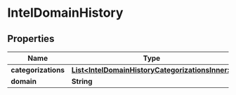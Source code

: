 

# IntelDomainHistory


## Properties

| Name | Type | Description | Notes |
|------------ | ------------- | ------------- | -------------|
|**categorizations** | [**List&lt;IntelDomainHistoryCategorizationsInner&gt;**](IntelDomainHistoryCategorizationsInner.md) |  |  [optional] |
|**domain** | **String** |  |  [optional] |




